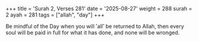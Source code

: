 +++
title = 'Surah 2, Verses 281'
date = '2025-08-27'
weight = 288
surah = 2
ayah = 281
tags = ["allah", "day"]
+++

Be mindful of the Day when you will ˹all˺ be returned to Allah, then every soul will be paid in full for what it has done, and none will be wronged.
